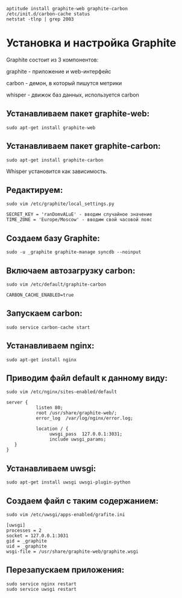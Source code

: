 ```
aptitude install graphite-web graphite-carbon 
/etc/init.d/carbon-cache status
netstat -tlnp | grep 2003
```




# Установка и настройка Graphite

Graphite состоит из 3 компонентов:

graphite - приложение и web-интерфейс

carbon - демон, в который пишутся метрики

whisper - движок баз данных, используется carbon

## Устанавливаем пакет graphite-web:
```
sudo apt-get install graphite-web
```
## Устанавливаем пакет graphite-carbon:
```
sudo apt-get install graphite-carbon
```
Whisper установится как зависимость.

## Редактируем:
```
sudo vim /etc/graphite/local_settings.py
```
```
SECRET_KEY = 'ranDomvALuE' - вводим случайное значение 
TIME_ZONE = 'Europe/Moscow' - вводим свой часовой пояс
```
## Создаем базу Graphite:
```
sudo -u _graphite graphite-manage syncdb --noinput
```
## Включаем автозагрузку carbon:
```
sudo vim /etc/default/graphite-carbon
```
```
CARBON_CACHE_ENABLED=true
```
## Запускаем carbon:
```
sudo service carbon-cache start
```
## Устанавливаем nginx:
```
sudo apt-get install nginx
```
## Приводим файл default к данному виду:
```
sudo vim /etc/nginx/sites-enabled/default
```
```
server {
           listen 80;
           root /usr/share/graphite-web/;
           error_log  /var/log/nginx/error.log;

           location / {
                uwsgi_pass  127.0.0.1:3031;
                include uwsgi_params;
   }
}
```
## Устанавливаем uwsgi:
```
sudo apt-get install uwsgi uwsgi-plugin-python
```
## Создаем файл с таким содержанием:
```
sudo vim /etc/uwsgi/apps-enabled/grafite.ini
```
```
[uwsgi]
processes = 2
socket = 127.0.0.1:3031
gid = _graphite
uid = _graphite
wsgi-file = /usr/share/graphite-web/graphite.wsgi
```
## Перезапускаем приложения:
```
sudo service nginx restart
sudo service uwsgi restart
```
